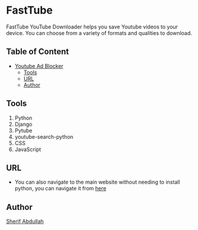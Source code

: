 # FastTube
FastTube YouTube Downloader helps you save Youtube videos to your device. You can choose from a variety of formats and qualities to download.


## Table of Content
- [Youtube Ad Blocker](#youtube-ad-blocker)
  * [Tools](#tools)
  * [URL](#url)
  * [Author](#author)

## Tools
1. Python
2. Django
3. Pytube
5. youtube-search-python
4. CSS
5. JavaScript


## URL
* You can also navigate to the main website without needing to install python, you can navigate it from [here](https://fasttube.pythonanywhere.com)
## Author
[Sherif Abdullah](https://github.com/sherif-abdallah)
